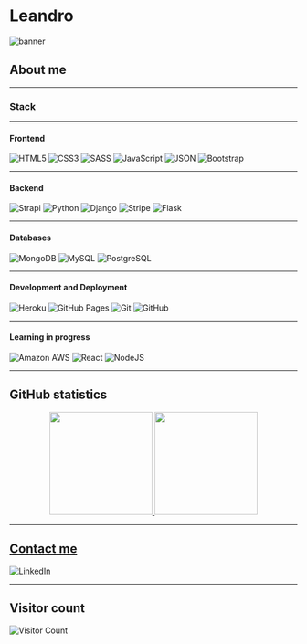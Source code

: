 # Leandro

![banner](images/banner.jpeg)

## About me



---

### Stack

---

#### **Frontend**

![HTML5](images/html5.svg) ![CSS3](images/css3.svg) ![SASS](images/sass.svg) ![JavaScript](images/javascript.svg) ![JSON](images/json.svg) ![Bootstrap](images/bootstrap.svg)

---

#### **Backend**

![Strapi](images/strapi.svg)  ![Python](images/python.svg) ![Django](images/django.svg) ![Stripe](images/stripe.svg) ![Flask](images/flask.svg)

---

#### **Databases**

![MongoDB](images/mongodb.svg) ![MySQL](images/mysql.svg) ![PostgreSQL](images/postgresql.svg)

---

#### **Development and Deployment**

![Heroku](images/heroku.svg) ![GitHub Pages](images/githubpages.svg) ![Git](images/git.svg) ![GitHub](images/github.svg) 

---

#### **Learning in progress**

![Amazon AWS](images/amazonaws.svg) ![React](images/react.svg)  ![NodeJS](images/nodedotjs.svg) 

---


## GitHub statistics

<div align="center">
  <a href="https://github.com/rafaballerini">
  <img height="180em" src="https://github-readme-stats.vercel.app/api?username=doc-le&show_icons=true&theme=dracula&include_all_commits=true&count_private=true"/>
  <img height="180em" src="https://github-readme-stats.vercel.app/api/top-langs/?username=rafaballerini&layout=compact&langs_count=7&theme=dracula"/>
</div>

---

## Contact me

[![LinkedIn](images/linkedin.svg)](https://www.linkedin.com)

---

## Visitor count

![Visitor Count](https://profile-counter.glitch.me/abibubble/count.svg)
